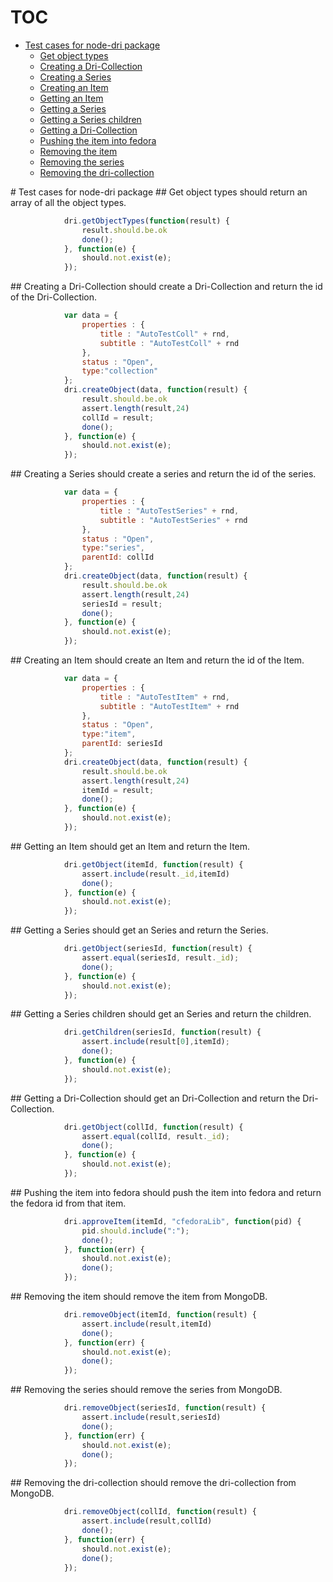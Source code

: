 # TOC
   - [Test cases for node-dri package](#test-cases-for-node-dri-package)
     - [Get object types](#test-cases-for-node-dri-package-get-object-types)
     - [Creating a Dri-Collection](#test-cases-for-node-dri-package-creating-a-dri-collection)
     - [Creating a Series](#test-cases-for-node-dri-package-creating-a-series)
     - [Creating an Item](#test-cases-for-node-dri-package-creating-an-item)
     - [Getting an Item](#test-cases-for-node-dri-package-getting-an-item)
     - [Getting a Series](#test-cases-for-node-dri-package-getting-a-series)
     - [Getting a Series children](#test-cases-for-node-dri-package-getting-a-series-children)
     - [Getting a Dri-Collection](#test-cases-for-node-dri-package-getting-a-dri-collection)
     - [Pushing the item into fedora](#test-cases-for-node-dri-package-pushing-the-item-into-fedora)
     - [Removing the item ](#test-cases-for-node-dri-package-removing-the-item-)
     - [Removing the series ](#test-cases-for-node-dri-package-removing-the-series-)
     - [Removing the dri-collection ](#test-cases-for-node-dri-package-removing-the-dri-collection-)
<a name="" />
 
<a name="test-cases-for-node-dri-package" />
# Test cases for node-dri package
<a name="test-cases-for-node-dri-package-get-object-types" />
## Get object types
should return an array of all the object types.

```js
			dri.getObjectTypes(function(result) {
				result.should.be.ok
				done();
			}, function(e) {
				should.not.exist(e);
			});
```

<a name="test-cases-for-node-dri-package-creating-a-dri-collection" />
## Creating a Dri-Collection
should create a Dri-Collection and return the id of the Dri-Collection.

```js
			var data = {
				properties : {
					title : "AutoTestColl" + rnd,
					subtitle : "AutoTestColl" + rnd
				},
				status : "Open",
				type:"collection"
			};
			dri.createObject(data, function(result) {
				result.should.be.ok
				assert.length(result,24)
				collId = result;
				done();
			}, function(e) {
				should.not.exist(e);
			});
```

<a name="test-cases-for-node-dri-package-creating-a-series" />
## Creating a Series
should create a series and return the id of the series.

```js
			var data = {
				properties : {
					title : "AutoTestSeries" + rnd,
					subtitle : "AutoTestSeries" + rnd
				},
				status : "Open",
				type:"series",
				parentId: collId
			};
			dri.createObject(data, function(result) {
				result.should.be.ok
				assert.length(result,24)
				seriesId = result;
				done();
			}, function(e) {
				should.not.exist(e);
			});
```

<a name="test-cases-for-node-dri-package-creating-an-item" />
## Creating an Item
should create an Item and return the id of the Item.

```js
			var data = {
				properties : {
					title : "AutoTestItem" + rnd,
					subtitle : "AutoTestItem" + rnd
				},
				status : "Open",
				type:"item",
				parentId: seriesId
			};
			dri.createObject(data, function(result) {
				result.should.be.ok
				assert.length(result,24)
				itemId = result;
				done();
			}, function(e) {
				should.not.exist(e);
			});
```

<a name="test-cases-for-node-dri-package-getting-an-item" />
## Getting an Item
should get an Item and return the Item.

```js
			dri.getObject(itemId, function(result) {
				assert.include(result._id,itemId)
				done();
			}, function(e) {
				should.not.exist(e);
			});
```

<a name="test-cases-for-node-dri-package-getting-a-series" />
## Getting a Series
should get an Series and return the Series.

```js
			dri.getObject(seriesId, function(result) {
				assert.equal(seriesId, result._id);
				done();
			}, function(e) {
				should.not.exist(e);
			});
```

<a name="test-cases-for-node-dri-package-getting-a-series-children" />
## Getting a Series children
should get an Series and return the children.

```js
			dri.getChildren(seriesId, function(result) {
				assert.include(result[0],itemId);
				done();
			}, function(e) {
				should.not.exist(e);
			});
```

<a name="test-cases-for-node-dri-package-getting-a-dri-collection" />
## Getting a Dri-Collection
should get an Dri-Collection and return the Dri-Collection.

```js
			dri.getObject(collId, function(result) {
				assert.equal(collId, result._id);
				done();
			}, function(e) {
				should.not.exist(e);
			});
```

<a name="test-cases-for-node-dri-package-pushing-the-item-into-fedora" />
## Pushing the item into fedora
should push the item into fedora and return the fedora id from that item.

```js
			dri.approveItem(itemId, "cfedoraLib", function(pid) {
				pid.should.include(":");
				done();
			}, function(err) {
				should.not.exist(e);
				done();
			});
```

<a name="test-cases-for-node-dri-package-removing-the-item-" />
## Removing the item 
should remove the item from MongoDB.

```js
			dri.removeObject(itemId, function(result) {
				assert.include(result,itemId)
				done();
			}, function(err) {
				should.not.exist(e);
				done();
			});
```

<a name="test-cases-for-node-dri-package-removing-the-series-" />
## Removing the series 
should remove the series from MongoDB.

```js
			dri.removeObject(seriesId, function(result) {
				assert.include(result,seriesId)
				done();
			}, function(err) {
				should.not.exist(e);
				done();
			});
```

<a name="test-cases-for-node-dri-package-removing-the-dri-collection-" />
## Removing the dri-collection 
should remove the dri-collection from MongoDB.

```js
			dri.removeObject(collId, function(result) {
				assert.include(result,collId)
				done();
			}, function(err) {
				should.not.exist(e);
				done();
			});
```

